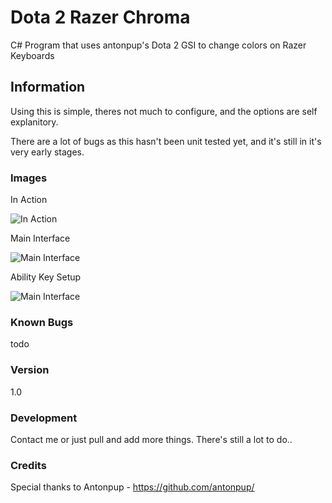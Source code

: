 # Dota 2 Razer Chroma

C# Program that uses antonpup's Dota 2 GSI to change colors on Razer Keyboards

## Information

Using this is simple, theres not much to configure, and the options are self explanitory.

There are a lot of bugs as this hasn't been unit tested yet, and it's still in it's very early stages.


### Images

In Action

![In Action](https://giant.gfycat.com/SaltyMeekJackal.gif)

Main Interface

![Main Interface](https://i.imgur.com/aCPIwRI.png)

Ability Key Setup

![Main Interface](https://i.imgur.com/YhKAMdY.png)

### Known Bugs

todo

### Version
1.0

### Development

Contact me or just pull and add more things. There's still a lot to do..


### Credits

Special thanks to Antonpup - https://github.com/antonpup/